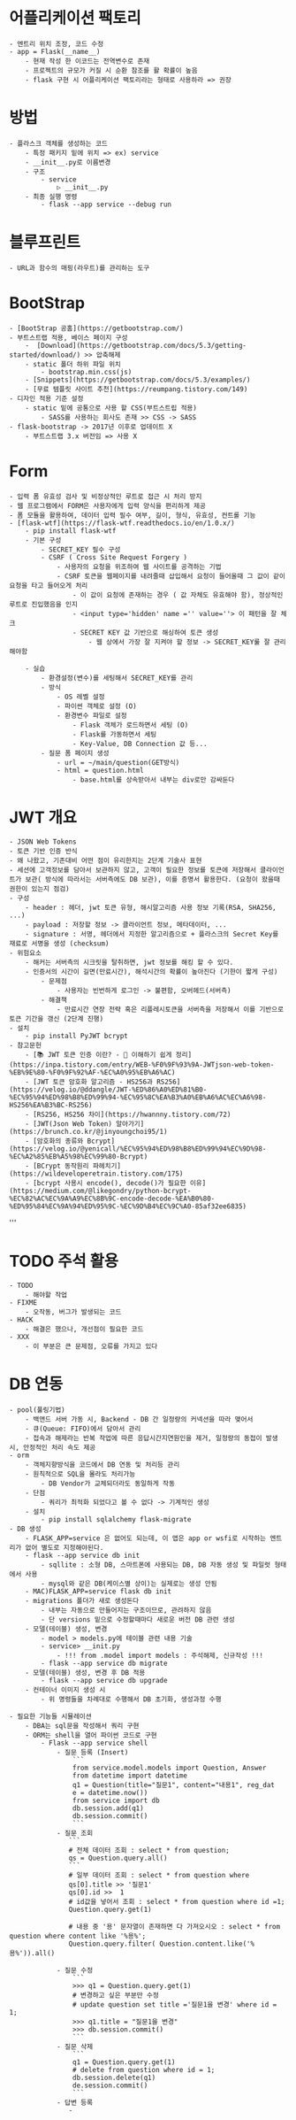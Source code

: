 # 어플리케이션 팩토리

    - 엔트리 위치 조정, 코드 수정
    - app = Flask(__name__)
        - 현재 작성 한 이코드는 전역변수로 존재
        - 프로젝트의 규모가 커질 시 순환 참조를 활 확률이 높음
        - flask 구현 시 어플리케이션 팩토리라는 형태로 사용하라 => 권장

# 방법

    - 플라스크 객체를 생성하는 코드
        - 특정 패키지 밑에 위치 => ex) service
        - __init__.py로 이름변경
        - 구조
            - service
                ▷ __init__.py
        - 최종 실행 명령
            - flask --app service --debug run

# 블루프린트

    - URL과 함수의 매핑(라우트)를 관리하는 도구

# BootStrap

    - [BootStrap 공홈](https://getbootstrap.com/)
    - 부트스트랩 적용, 베이스 페이지 구성
        -  [Download](https://getbootstrap.com/docs/5.3/getting-started/download/) >> 압축해제
        - static 폴더 하위 파일 위치
            - bootstrap.min.css(js)
        - [Snippets](https://getbootstrap.com/docs/5.3/examples/)
        - [무료 템플릿 사이트 추천](https://reumpang.tistory.com/149)
    - 디자인 적용 기준 설정
        - static 밑에 공통으로 사용 할 CSS(부트스트립 적용)
            - SASS를 사용하는 회사도 존재 >> CSS -> SASS
    - flask-bootstrap -> 2017년 이후로 업데이트 X
        - 부트스트랩 3.x 버전임 => 사용 X

# Form

    - 입력 폼 유효성 검사 및 비정상적인 루트로 접근 시 처리 방지
    - 웹 프로그램에서 FORM은 사용자에게 입력 양식을 편리하게 제공
    - 폼 모듈을 활용하여, 데이터 입력 필수 여부, 길이, 형식, 유효성, 컨트롤 기능
    - [flask-wtf](https://flask-wtf.readthedocs.io/en/1.0.x/)
        - pip install flask-wtf
        - 기본 구성
            - SECRET_KEY 필수 구성
            - CSRF ( Cross Site Request Forgery )
                - 사용자의 요청을 위조하여 웹 사이트를 공격하는 기법
                - CSRF 토큰을 웹페이지를 내려줄때 삽입해서 요청이 들어올때 그 값이 같이 요청을 타고 들어오게 처리
                    - 이 값이 요청에 존재하는 경우 ( 값 자체도 유효해야 함), 정상적인 루트로 진입했음을 인지
                    - <input type='hidden' name ='' value=''> 이 패턴을 잘 체크
                    - SECRET KEY 값 기반으로 해싱하여 토큰 생성
                        - 웹 상에서 가장 잘 지켜야 할 정보 -> SECRET_KEY룰 잘 관리 해야함

        - 실습
            - 환경설정(변수)를 세팅해서 SECRET_KEY를 관리
            - 방식
                - OS 레벨 설정
                - 파이썬 객체로 설정 (O)
                - 환경변수 파일로 설정
                    - Flask 객체가 로드하면서 세팅 (O)
                    - Flask를 가동하면서 세팅
                    - Key-Value, DB Connection 값 등...
            - 질문 폼 페이지 생성
                - url = ~/main/question(GET방식)
                - html = question.html
                    - base.html를 상속받아서 내부는 div로만 감싸둔다

# JWT 개요

    - JSON Web Tokens
    - 토큰 기반 인증 반식
    - 왜 나왔고, 기존대비 어떤 점이 유리한지는 2단계 기술사 표현
    - 세션에 고객정보를 담아서 보관하지 않고, 고객이 필요한 정보를 토큰에 저장해서 클라이언트가 보관( 방식에 따라서는 서버측에도 DB 보관), 이를 증명서 활용한다. (요청이 왔을때 권한이 있는지 점검)
    - 구성
        - header : 헤더, jwt 토큰 유형, 해시알고리즘 사용 정보 기록(RSA, SHA256, ...)
        - payload : 저장할 정보 -> 클라이언트 정보, 메타데이터, ...
        - signature : 서명, 헤더에서 지정한 알고리즘으로 + 플라스크의 Secret Key를 재료로 서명을 생성 (checksum)
    - 위험요소
        - 해커는 서버측의 시크릿을 탈취하면, jwt 정보를 해킹 할 수 있다.
        - 인증서의 시간이 길면(만료시간), 해석시간의 확률이 높아진다 (기한이 짧게 구성)
            - 문제점
                - 사용자는 빈번하게 로그인 -> 불편함, 오버헤드(서버측)
            - 해결책
                - 만료시간 연장 전략 혹은 리플레시토큰을 서버측을 저장해서 이를 기반으로 토큰 기간을 갱신 (2단계 진행)
    - 설치
        - pip install PyJWT bcrypt
    - 참고문헌
        - [📚 JWT 토큰 인증 이란? - 💯 이해하기 쉽게 정리](https://inpa.tistory.com/entry/WEB-%F0%9F%93%9A-JWTjson-web-token-%EB%9E%80-%F0%9F%92%AF-%EC%A0%95%EB%A6%AC)
        - [JWT 토큰 암호화 알고리즘 - HS256과 RS256](https://velog.io/@ddangle/JWT-%ED%86%A0%ED%81%B0-%EC%95%94%ED%98%B8%ED%99%94-%EC%95%8C%EA%B3%A0%EB%A6%AC%EC%A6%98-HS256%EA%B3%BC-RS256)
        - [RS256, HS256 차이](https://hwannny.tistory.com/72)
        - [JWT(Json Web Token) 알아가기](https://brunch.co.kr/@jinyoungchoi95/1)
        - [암호화의 종류와 Bcrypt](https://velog.io/@yenicall/%EC%95%94%ED%98%B8%ED%99%94%EC%9D%98-%EC%A2%85%EB%A5%98%EC%99%80-Bcrypt)
        - [BCrypt 동작원리 파헤치기](https://wildeveloperetrain.tistory.com/175)
        - [bcrypt 사용시 encode(), decode()가 필요한 이유](https://medium.com/@likegondry/python-bcrypt-%EC%82%AC%EC%9A%A9%EC%8B%9C-encode-decode-%EA%B0%80-%ED%95%84%EC%9A%94%ED%95%9C-%EC%9D%B4%EC%9C%A0-85af32ee6835)

'''

# TODO 주석 활용

    - TODO
        - 해야할 작업
    - FIXME
        - 오작동, 버그가 발생되는 코드
    - HACK
        - 해결은 했으나, 개선점이 필요한 코드
    - XXX
        - 이 부분은 큰 문제점, 오류를 가지고 있다

# DB 연동

    - pool(풀링기법)
        - 백앤드 서버 가동 시, Backend - DB 간 일정량의 커넥션을 따라 맺어서
        - 큐(Queue: FIFO)에서 담아서 관리
        - 접속과 해제라는 반복 작업에 따른 응답시간지연원인을 제거, 일정량의 동접이 발생 시, 안정적인 처리 속도 제공
    - orm
        - 객체지향방식을 코드에서 DB 연동 및 처리등 관리
        - 원칙적으로 SQL을 몰라도 처리가능
            - DB Vendor가 교체되더라도 동일하게 작동
        - 단점
            - 쿼리가 최적화 되었다고 볼 수 없다 -> 기계적인 생성
        - 설치
            - pip install sqlalchemy flask-migrate
    - DB 생성
        - FLASK_APP=service 은 없어도 되는데, 이 앱은 app or wsfi로 시작하는 엔트리가 없어 별도로 지정해야된다.
        - flask --app service db init
            - sqllite : 소형 DB, 스마트폰에 사용되는 DB, DB 자동 생성 및 파일럿 형태에서 사용
            - mysql와 같은 DB(케이스별 상이)는 실제로는 생성 안됨
        - MAC)FLASK_APP=service flask db init
        - migrations 폴더가 새로 생성돈다
            - 내부는 자동으로 만들어지는 구조이므로, 관려하지 않음
            - 단 versions 밑으로 수정할때마다 새로운 버전 DB 관련 생성
        - 모델(테이블) 생성, 변경
            - model > models.py에 테이블 관련 내용 기술
            - service> __init.py
                - !!! from .model import models : 주석해제, 신규작성 !!!
            - flask --app service db migrate
        - 모델(테이블) 생성, 변경 후 DB 적용
            - flask --app service db upgrade
        - 컨테이너 이미지 생성 시
            - 위 명령들을 차례대로 수행해서 DB 초기화, 생성과정 수행

    - 필요한 기능들 시뮬레이션
        - DBA는 sql문을 작성해서 쿼리 구현
        - ORM는 shell을 열어 파이썬 코드로 구현
            - Flask --app service shell
                - 질문 등록 (Insert)
                    ```
                    from service.model.models import Question, Answer
                    from datetime import datetime
                    q1 = Question(title="질문1", content="내용1", reg_dat
                    e = datetime.now())
                    from service import db
                    db.session.add(q1)
                    db.session.commit()
                    ```
                - 질문 조회
                   ```
                   # 전체 데이터 조회 : select * from question;
                   qs = Question.query.all()
                   ```
                   # 일부 데이터 조회 : select * from question where
                   qs[0].title >> '질문1'
                   qs[0].id >>  1
                   # id값을 넣어서 조회 : select * from question where id =1;
                   Question.query.get(1)

                   # 내용 중 '용' 문자열이 존재하면 다 가져오시오 : select * from question where content like '%용%';
                   Question.query.filter( Question.content.like('%용%')).all()

                - 질문 수정
                    ```
                    >>> q1 = Question.query.get(1)
                    # 변경하고 싶은 부분만 수정
                    # update question set title ='질문1을 변경' where id = 1;
                    >>> q1.title = "질문1을 변경"
                    >>> db.session.commit()
                    ```
                - 질문 삭제
                    ```
                    q1 = Question.query.get(1)
                    # delete from question where id = 1;
                    db.session.delete(q1)
                    de.session.commit()
                    ```
                - 답변 등록
                   -
